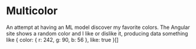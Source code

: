 # Multicolor

An attempt at having an ML model discover my favorite colors. The Angular site shows a random color and I like or dislike it, producing data something like
{
  color: {
    r: 242,
    g: 90,
    b: 56
  },
  like: true
}[]
